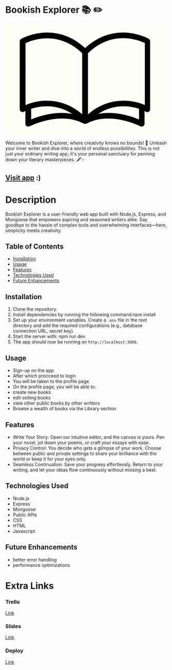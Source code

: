 # Bookish Explorer :books: :pencil2:

![Alt Text](/public/images/navbar_logo.png)

Welcome to Bookish Explorer, where creativity knows no bounds! 🌌 Unleash your inner writer and dive into a world of endless possibilities. This is not just your ordinary writing app; it's your personal sanctuary for penning down your literary masterpieces. 🖋️✨

## [Visit app](https://bookish-explorer.adaptable.app/) :)

# Description

Bookish Explorer is a user-friendly web app built with Node.js, Express, and Mongoose that empowers aspiring and seasoned writers alike. Say goodbye to the hassle of complex tools and overwhelming interfaces—here, simplicity meets creativity.

## Table of Contents

- [Installation](#installation)
- [Usage](#usage)
- [Features](#Features)
- [Technologies Used](#technologies-used)
- [Future Enhancements](#future-enhancements)

## Installation

1. Clone the repository.
2. Install dependencies by running the following command:npm install
3. Set up your environment variables. Create a `.env` file in the root directory and add the required configurations (e.g., database connection URL, secret key).
4. Start the server with: npm run dev
5. The app should now be running on `http://localhost:3000`.

## Usage

- Sign-up on the app
- After which procceed to login
- You will be taken to the profile page
- On the profile page, you will be able to:
- create new books
- edit exiting books
- view other public books by other writters
- Browse a wealth of books via the Library section

## Features

- Write Your Story: Open our intuitive editor, and the canvas is yours. Pen your novel, jot down your poems, or craft your essays with ease.
- Privacy Control: You decide who gets a glimpse of your work. Choose between public and private settings to share your brilliance with the world or keep it for your eyes only.
- Seamless Continuation: Save your progress effortlessly. Return to your writing, and let your ideas flow continuously without missing a beat.

## Technologies Used

- Node.js
- Express
- Mongoose
- Public APIs
- CSS
- HTML
- Javascript

## Future Enhancements

- better error handling
- performance optimizations

# Extra Links

### Trello

[Link](https://trello.com/b/5Xo3Zd0A/bookish-journey)

### Slides

[Link](https://docs.google.com/presentation/d/1jaDVyQV-SCN0Qslb81hXycqp5NBT0bWU2ipEuLV7u_g/edit?usp=sharing)

### Deploy

[Link](https://bookish-explorer.adaptable.app/)
